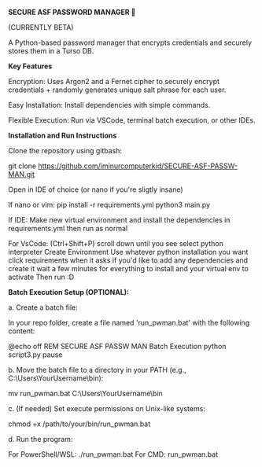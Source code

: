__________________SECURE ASF PASSWORD MANAGER 🔐__________________

(CURRENTLY BETA)

A Python-based password manager that encrypts credentials and securely stores them in a Turso DB.

__________________Key Features__________________

Encryption: Uses Argon2 and a Fernet cipher to securely encrypt credentials + randomly generates unique salt phrase for each user.

Easy Installation: Install dependencies with simple commands.

Flexible Execution: Run via VSCode, terminal batch execution, or other IDEs.

__________________Installation and Run Instructions__________________

Clone the repository using gitbash:

git clone https://github.com/iminurcomputerkid/SECURE-ASF-PASSW-MAN.git

Open in IDE of choice (or nano if you're sligtly insane)

If nano or vim:
pip install -r requirements.yml
python3 main.py

If IDE:
Make new virtual environment and install the dependencies in requirements.yml 
then run as normal

For VsCode: 
(Ctrl+Shift+P)
scroll down until you see select python interpreter
Create Environment
Use whatever python installation you want
click requirements when it asks if you'd like to add any dependencies and create it
wait a few minutes for everything to install and your virtual env to activate 
Then run :D
  

__________________Batch Execution Setup (OPTIONAL):__________________

a. Create a batch file:

In your repo folder, create a file named 'run_pwman.bat' with the following content:

@echo off
REM SECURE ASF PASSW MAN Batch Execution
python script3.py
pause

b. Move the batch file to a directory in your PATH (e.g., C:\Users\YourUsername\bin):

mv run_pwman.bat C:\Users\YourUsername\bin

c. (If needed) Set execute permissions on Unix-like systems:

chmod +x /path/to/your/bin/run_pwman.bat

d. Run the program:

For PowerShell/WSL: ./run_pwman.bat
For CMD: run_pwman.bat

